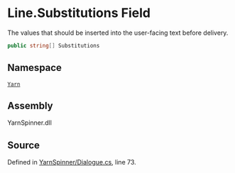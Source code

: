 # Line.Substitutions Field

The values that should be inserted into the user-facing text
before delivery.


```csharp
public string[] Substitutions
```



## Namespace
[`Yarn`](/api/csharp/yarn/README.md)

## Assembly
YarnSpinner.dll

## Source
Defined in [YarnSpinner/Dialogue.cs](https://github.com/YarnSpinnerTool/YarnSpinner//blob/develop/YarnSpinner/Dialogue.cs#L73), line 73.
